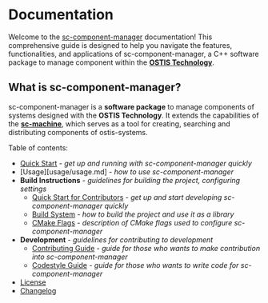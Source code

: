 # Documentation

Welcome to the [sc-component-manager](https://github.com/ostis-ai/sc-component-manager) documentation! This comprehensive guide is designed to help you navigate the features, functionalities, and applications of sc-component-manager, a C++ software package to manage component within the [**OSTIS Technology**](https://github.com/ostis-ai).

## What is sc-component-manager?  

sc-component-manager is a **software package** to manage components of systems designed with the **OSTIS Technology**. It extends the capabilities of the [**sc-machine**](https://github.com/ostis-ai/sc-machine), which serves as a tool for creating, searching and distributing components of ostis-systems.

Table of contents:

- [Quick Start](quick_start.md) - *get up and running with sc-component-manager quickly*
- [Usage][usage/usage.md] - *how to use sc-component-manager*
- **Build Instructions** - *guidelines for building the project, configuring settings*
    * [Quick Start for Contributors](build/quick_start.md) - *get up and start developing sc-component-manager quickly*
    * [Build System](build/build_system.md) - *how to build the project and use it as a library*
    * [CMake Flags](build/cmake_flags.md) - *description of CMake flags used to configure sc-component-manager*
- **Development** - *guidelines for contributing to development*
    * [Contributing Guide](https://github.com/ostis-ai/sc-component-manager/blob/main/CONTRIBUTING.md) - *guide for those who wants to make contribution into sc-component-manager*
    * [Codestyle Guide](https://ostis-ai.github.io/sc-machine/dev/codestyle/) - *guide for those who wants to write code for sc-component-manager*
- [License](https://github.com/ostis-ai/sc-component-manager/blob/main/COPYING.MIT)
- [Changelog](changelog.md)

